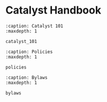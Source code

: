 # Catalyst Handbook

```{toctree}
:caption: Catalyst 101
:maxdepth: 1

catalyst_101
```

```{toctree}
:caption: Policies
:maxdepth: 1

policies
```

```{toctree}
:caption: Bylaws
:maxdepth: 1

bylaws
```
